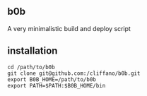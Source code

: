 b0b
---

A very minimalistic build and deploy script

installation
------------

    cd /path/to/b0b
    git clone git@github.com:/cliffano/b0b.git
    export B0B_HOME=/path/to/b0b
    export PATH=$PATH:$B0B_HOME/bin